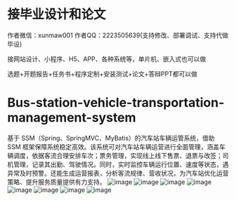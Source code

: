 # 接毕业设计和论文
作者微信：xunmaw001  作者QQ：2223505639(支持修改、部署调试、支持代做毕设)

接网站设计、小程序、H5、APP、各种系统等，单片机、嵌入式也可以做

选题+开题报告+任务书+程序定制+安装测试+论文+答辩PPT都可以做
# Bus-station-vehicle-transportation-management-system
基于 SSM（Spring、SpringMVC、MyBatis）的汽车站车辆运管系统，借助 SSM 框架保障系统稳定高效。该系统可对汽车站车辆运营进行全面管理，涵盖车辆调度，依据客流合理安排车次；票务管理，实现线上线下售票、退票与改签；司机管理，记录其出勤、驾驶情况。同时，实时监控车辆运行位置、速度等状态，遇异常及时预警。还能生成运营报表，分析客流规律、营收状况，为汽车站优化运营策略、提升服务质量提供有力支持。 
![image](https://github.com/user-attachments/assets/2ec86ba0-e295-42d6-a798-5c8881b9fe6e)
![image](https://github.com/user-attachments/assets/92750201-b69a-401c-9984-dfd48ecd860c)
![image](https://github.com/user-attachments/assets/cd304e78-f909-4104-bf50-c9ca8f0b12a5)
![image](https://github.com/user-attachments/assets/5eb804a7-191e-4659-9956-beca9bd8dc8e)
![image](https://github.com/user-attachments/assets/99ae0ad0-83ad-43be-9403-e37750b5ccb6)
![image](https://github.com/user-attachments/assets/96a10c29-a52a-4be1-8c70-78b40ddc86f7)
![image](https://github.com/user-attachments/assets/27acdf9f-9bb3-42d1-bf08-80feceaa0d85)
![image](https://github.com/user-attachments/assets/af28d22d-9b58-4e06-8910-9fd034bd3334)

